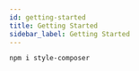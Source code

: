 ```yaml
---
id: getting-started
title: Getting Started
sidebar_label: Getting Started
---
```


```commandline
npm i style-composer
```
